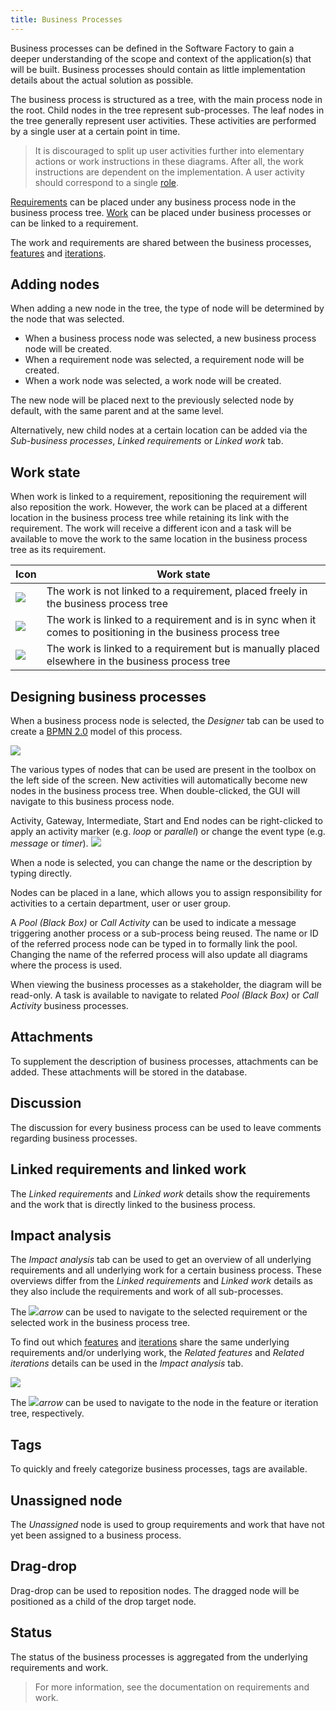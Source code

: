 ```yaml
---
title: Business Processes
---
```


Business processes can be defined in the Software Factory to gain a deeper understanding of the scope and context of the application(s) that will be built. Business processes should contain as little implementation details about the actual solution as possible.

The business process is structured as a tree, with the main process node in the root. Child nodes in the tree represent sub-processes. The leaf nodes in the tree generally represent user activities. These activities are performed by a single user at a certain point in time.

> It is discouraged to split up user activities further into elementary actions or work instructions in these diagrams. After all, the work instructions are dependent on the implementation. A user activity should correspond to a single [role](roles).

[Requirements](requirements) can be placed under any business process node in the business process tree. [Work](work) can be placed under business processes or can be linked to a requirement.

The work and requirements are shared between the business processes, [features](features) and [iterations](iterations).

## Adding nodes

When adding a new node in the tree, the type of node will be determined by the node that was selected. 
- When a business process node was selected, a new business process node will be created. 
- When a requirement node was selected, a requirement node will be created.
- When a work node was selected, a work node will be created.

The new node will be placed next to the previously selected node by default, with the same parent and at the same level.

Alternatively, new child nodes at a certain location can be added via the *Sub-business processes*, *Linked requirements* or *Linked work* tab.

## Work state

When work is linked to a requirement, repositioning the requirement will also reposition the work. However, the work can be placed at a different location in the business process tree while retaining its link with the requirement. The work will receive a different icon and a task will be available to move the work to the same location in the business process tree as its requirement.

| Icon | Work state |
| ---- | ---------- |
| ![](assets/sf/icons8-briefcase_blue.svg)| The work is not linked to a requirement, placed freely in the business process tree |
| ![](assets/sf/icons8-briefcase-blue-linked-orange.svg) | The work is linked to a requirement and is in sync when it comes to positioning in the business process tree |
| ![](assets/sf/icons8-briefcase-blue-warn-orange.svg) | The work is linked to a requirement but is manually placed elsewhere in the business process tree |

## Designing business processes

When a business process node is selected, the *Designer* tab can be used to create a [BPMN 2.0](https://en.wikipedia.org/wiki/Business_Process_Model_and_Notation) model of this process.

![](assets/sf/image11.png)

The various types of nodes that can be used are present in the toolbox on the left side of the screen. New activities will automatically become new nodes in the business process tree. When double-clicked, the GUI will navigate to this business process node.

Activity, Gateway, Intermediate, Start and End nodes can be right-clicked to apply an activity marker (e.g.  *loop* or *parallel*) or change the event type (e.g. *message* or *timer*).
![](assets/sf/bpmn_node_type.png)

When a node is selected, you can change the name or the description by typing directly.

Nodes can be placed in a lane, which allows you to assign responsibility for activities to a certain department, user or user group.

A *Pool (Black Box)* or *Call Activity* can be used to indicate a message triggering another process or a sub-process being reused. The name or ID of the referred process node can be typed in to formally link the pool. Changing the name of the referred process will also update all diagrams where the process is used.

When viewing the business processes as a stakeholder, the diagram will be read-only. A task is available to navigate to related *Pool (Black Box)* or *Call Activity* business processes.

## Attachments

To supplement the description of business processes, attachments can be added. These attachments will be stored in the database.

## Discussion

The discussion for every business process can be used to leave comments regarding business processes.

## Linked requirements and linked work

The *Linked requirements* and *Linked work* details show the requirements and the work that is directly linked to the business process.

## Impact analysis

The *Impact analysis* tab can be used to get an overview of all underlying requirements and all underlying work for a certain business process. These overviews differ from the *Linked requirements* and *Linked work* details as they also include the requirements and work of all sub-processes.

The ![](assets/sf/icons8-right.svg)*arrow* can be used to navigate to the selected requirement or the selected work in the business process tree.

To find out which [features](features) and [iterations](iterations) share the same underlying requirements and/or underlying work, the *Related features* and *Related iterations* details can be used in the *Impact analysis* tab.

![](assets/sf/impact_analysis_business_process_to_iteration.png)

The ![](assets/sf/icons8-right.svg)*arrow* can be used to navigate to the node in the feature or iteration tree, respectively.

## Tags

To quickly and freely categorize business processes, tags are available.

## Unassigned node

The *Unassigned* node is used to group requirements and work that have not yet been assigned to a business process.

## Drag-drop

Drag-drop can be used to reposition nodes. The dragged node will be positioned as a child of the drop target node.

## Status

The status of the business processes is aggregated from the underlying requirements and work. 

> For more information, see the documentation on requirements and work.
